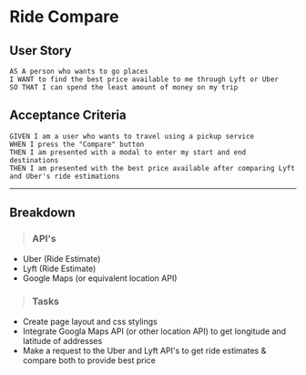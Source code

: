 # Ride Compare

## User Story
```
AS A person who wants to go places
I WANT to find the best price available to me through Lyft or Uber
SO THAT I can spend the least amount of money on my trip
```

## Acceptance Criteria
```
GIVEN I am a user who wants to travel using a pickup service
WHEN I press the "Compare" button
THEN I am presented with a modal to enter my start and end destinations
THEN I am presented with the best price available after comparing Lyft and Uber's ride estimations
```

---

## Breakdown

> ### API's
- Uber (Ride Estimate)
- Lyft (Ride Estimate)
- Google Maps (or equivalent location API)


> ### Tasks
- Create page layout and css stylings
- Integrate Googla Maps API (or other location API) to get longitude and latitude of addresses
- Make a request to the Uber and Lyft API's to get ride estimates & compare both to provide best price